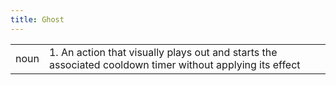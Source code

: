 ```yaml
---
title: Ghost
---
```

| | |
| --- | --- |
| noun | 1.  	An action that visually plays out and starts the associated cooldown timer without applying its effect	|
